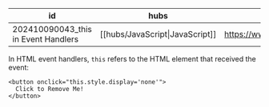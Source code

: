 
| id                                  | hubs                            | source                                   |
| ----------------------------------- | ------------------------------- | ---------------------------------------- |
| 202410090043_this in Event Handlers | [[hubs/JavaScript\|JavaScript]] | https://www.w3schools.com/js/js_this.asp |
In HTML event handlers, `this` refers to the HTML element that received the event:
```
<button onclick="this.style.display='none'">  
  Click to Remove Me!  
</button>
```